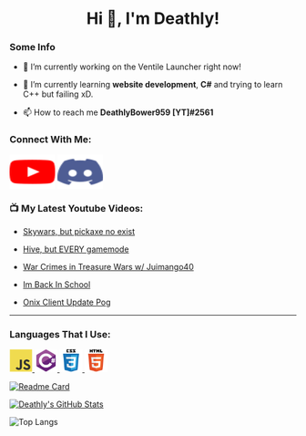 <h1 align="center">Hi 👋, I'm Deathly!</h1>

### Some Info

- 👷 I’m currently working on the Ventile Launcher right now!

- 🌱 I’m currently learning **website development**, **C#** and trying to learn C++ but failing xD.

- 📫 How to reach me **DeathlyBower959 [YT]#2561**

### Connect With Me:
<p align="left">
<a href="https://www.youtube.com/DeathlyBower959" target="blank"><img align="center" src="https://raw.githubusercontent.com/DeathlyBower959/DeathlyBower959/master/images/youtube.svg" alt="https://www.youtube.com/DeathlyBower959" height="60" width="80" /></a>
<a href="https://discord.gg/pfZATvy3Fs" target="blank"><img align="center" src="https://raw.githubusercontent.com/DeathlyBower959/DeathlyBower959/master/images/discord.svg" alt="https://discord.gg/pfZATvy3Fs" height="60" width="80" /></a>
</p>

### 📺 My Latest Youtube Videos:
<!-- YOUTUBE:START -->
- [Skywars, but pickaxe no exist](https://www.youtube.com/watch?v=yl-gQBnAB0c) 

- [Hive, but EVERY gamemode](https://www.youtube.com/watch?v=TkjcFuRQ9hI) 

- [War Crimes in Treasure Wars w/ Juimango40](https://www.youtube.com/watch?v=WQp8qCjF2DM) 

- [Im Back In School](https://www.youtube.com/watch?v=Qo45r56ypX8) 

- [Onix Client Update Pog](https://www.youtube.com/watch?v=4UBIpTIN8Cs) 
<!-- YOUTUBE:END -->

---

### Languages That I Use:
<p align="left"> 
  <a href="https://developer.mozilla.org/en-US/docs/Web/JavaScript" target="_blank"> 
    <img src="https://raw.githubusercontent.com/devicons/devicon/master/icons/javascript/javascript-original.svg" alt="javascript" width="40" height="40"/> </a>
  <a href="https://www.w3schools.com/cs/" target="_blank"> 
    <img src="https://raw.githubusercontent.com/devicons/devicon/master/icons/csharp/csharp-original.svg" alt="csharp" width="40" height="40"/> </a> 
  <a href="https://www.w3schools.com/css/" target="_blank"> 
    <img src="https://raw.githubusercontent.com/devicons/devicon/master/icons/css3/css3-original-wordmark.svg" alt="css3" width="40" height="40"/> </a> 
  <a href="https://www.w3.org/html/" target="_blank"> 
    <img src="https://raw.githubusercontent.com/devicons/devicon/master/icons/html5/html5-original-wordmark.svg" alt="html5" width="40" height="40"/> </a>
</p>

<!--Github Repos-->
[![Readme Card](https://github-readme-stats.vercel.app/api/pin/?username=Ventile-Client&repo=Download&show_owner=true&title_color=FFFFFF&icon_color=CC3939&text_color=C0C0C0&bg_color=DEG,000000,280000)](https://github.com/Ventile-Client/Download)

<!--Stats-->
[![Deathly's GitHub Stats](https://github-readme-stats.vercel.app/api?username=DeathlyBower959&show_icons=true&custom_title=Deathly%27s%20Stats&title_color=FFFFFF&icon_color=CC3939&text_color=C0C0C0&bg_color=DEG,000000,280000)](https://github.com/DeathlyBower959)

![Top Langs](https://github-readme-stats.vercel.app/api/top-langs/?username=DeathlyBower959&title_color=FFFFFF&icon_color=CC3939&text_color=C0C0C0&bg_color=DEG,000000,280000)
